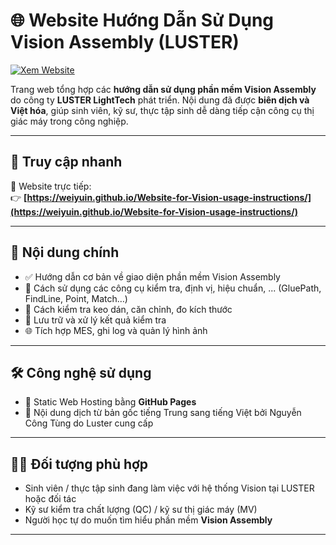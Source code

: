 # 🌐 Website Hướng Dẫn Sử Dụng Vision Assembly (LUSTER)

[![Xem Website](https://img.shields.io/badge/Xem_Website-Truy_cập-blue?logo=github)](https://weiyuin.github.io/Website-for-Vision-usage-instructions/)

Trang web tổng hợp các **hướng dẫn sử dụng phần mềm Vision Assembly** do công ty **LUSTER LightTech** phát triển. Nội dung đã được **biên dịch và Việt hóa**, giúp sinh viên, kỹ sư, thực tập sinh dễ dàng tiếp cận công cụ thị giác máy trong công nghiệp.

---

## 🚀 Truy cập nhanh

🔗 Website trực tiếp:  
👉 **[https://weiyuin.github.io/Website-for-Vision-usage-instructions/](https://weiyuin.github.io/Website-for-Vision-usage-instructions/)**

---

## 📘 Nội dung chính

- ✅ Hướng dẫn cơ bản về giao diện phần mềm Vision Assembly
- 🧰 Cách sử dụng các công cụ kiểm tra, định vị, hiệu chuẩn, ... (GluePath, FindLine, Point, Match…)
- 🧪 Cách kiểm tra keo dán, căn chỉnh, đo kích thước
- 💾 Lưu trữ và xử lý kết quả kiểm tra
- 🌐 Tích hợp MES, ghi log và quản lý hình ảnh

---

## 🛠 Công nghệ sử dụng
- 🔹 Static Web Hosting bằng **GitHub Pages**
- 🔹 Nội dung dịch từ bản gốc tiếng Trung sang tiếng Việt bởi Nguyễn Công Tùng do Luster cung cấp

---

## 🧑‍💻 Đối tượng phù hợp

- Sinh viên / thực tập sinh đang làm việc với hệ thống Vision tại LUSTER hoặc đối tác
- Kỹ sư kiểm tra chất lượng (QC) / kỹ sư thị giác máy (MV)
- Người học tự do muốn tìm hiểu phần mềm **Vision Assembly**

---
